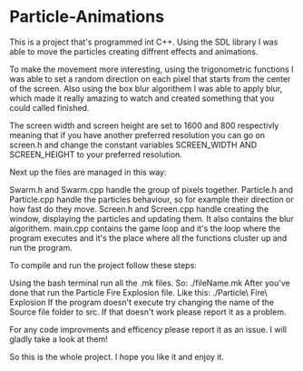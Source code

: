 # Particle-Animations
This is a project that's programmed int C++. Using the SDL library I was able to move the particles creating diffrent effects
and animations.

To make the movement more interesting, using the trigonometric functions I was able to set a random direction on each pixel
that starts from the center of the screen. Also using the box blur algorithem I was able to apply blur, which made it really
amazing to watch and created something that you could called finished.

The screen width and screen height are set to 1600 and 800 respectivly meaning that if you have another preferred resolution
you can go on screen.h and change the constant variables SCREEN_WIDTH AND SCREEN_HEIGHT to your preferred resolution.

Next up the files are managed in this way:

Swarm.h and Swarm.cpp handle the group of pixels together.
Particle.h and Particle.cpp handle the particles behaviour, so for example their direction or how fast do they move.
Screen.h and Screen.cpp handle creating the window, displaying the particles and updating them. It also contains the blur algorithem.
main.cpp contains the game loop and it's the loop where the program executes and it's the place where all the functions cluster
up and run the program.

To compile and run the project follow these steps:

Using the bash terminal run all the .mk files. So: ./fileName.mk
After you've done that run the Particle Fire Explosion file. Like this: ./Particle\ Fire\ Explosion
If the program doesn't execute try changing the name of the Source file folder to src.
If that doesn't work please report it as a problem.

For any code improvments and efficency please report it as an issue. I will gladly take a look at them!

So this is the whole project. I hope you like it and enjoy it.
